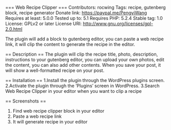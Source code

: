 === Web Recipe Clipper ===
Contributors: rocwing
Tags: recipe, gutenberg block, recipe generator
Donate link: https://paypal.me/PengyiWang
Requires at least: 5.0.0
Tested up to: 5.1
Requires PHP: 5.2.4
Stable tag: 1.0
License: GPLv2 or later
License URI: http://www.gnu.org/licenses/gpl-2.0.html

The plugin will add a block to gutenberg editor, you can paste a web recipe link, it will clip the content to generate the recipe in the editor.

== Description ==
The plugin will clip the recipe title, photo, description, instructions to your gutenberg editor, you can upload your own photos, edit the content, you can also add other contents.
When you save your post, it will show a well-formatted recipe on your post.

== Installation ==
1.Install the plugin through the WordPress plugins screen.
2.Activate the plugin through the ‘Plugins’ screen in WordPress.
3.Search Web Recipe Clipper in your editor when you want to clip a recipe

== Screenshots ==
1. Find web recipe clipper block in your editor
2. Paste a web recipe link
3. It will generate recipe in your editor


